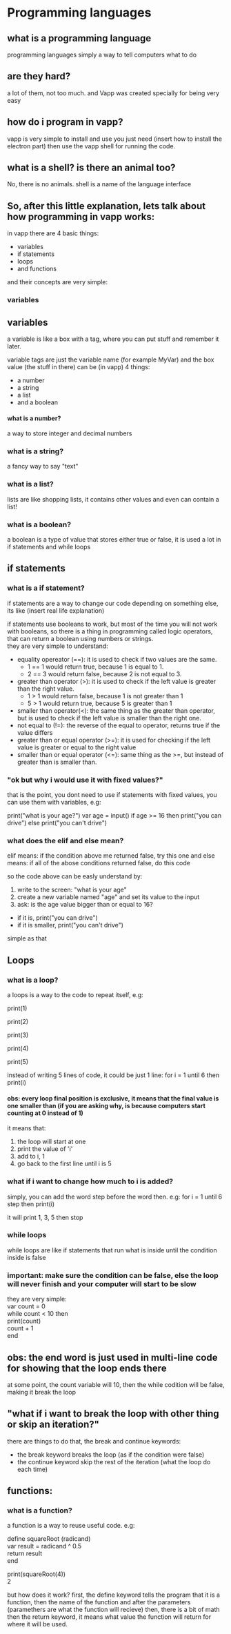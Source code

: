 # Programming languages
## what is a programming language
programming languages simply a way to tell computers what to do
## are they hard?
a lot of them, not too much. and Vapp was created specially for being very easy
## how do i program in vapp?
vapp is very simple to install and use you just need (insert how to install the electron part) then use the vapp shell for running the code.    
## what is a shell? is there an animal too?
No, there is no animals. shell is a name of the language interface
## So, after this little explanation, lets talk about how programming in vapp works:
in vapp there are 4 basic things:
* variables
* if statements
* loops
* and functions

and their concepts are very simple:

### variables
## variables

a variable is like a box with a tag, where you can put stuff and remember it later.

variable tags are just the variable name (for example MyVar)
and the box value (the stuff in there) can be (in vapp) 4 things:
* a number
* a string
* a list
* and a boolean
#### what is a number?
a way to store integer and decimal numbers
### what is a string?

a fancy way to say "text"

###
### what is a list?

lists are like shopping lists, it contains other values and even can contain a list!

### what is a boolean?

a boolean is a type of value that stores either true or false, it is used a lot in if statements and while loops


## if statements
### what is a if statement?

if statements are a way to change our code depending on something else, its like (insert real life explanation)

if statements use booleans to work, but most of the time you will not work with booleans, so there is a thing in programming called logic operators, that can return a boolean using numbers or strings.  
they are very simple to understand:
* equality opereator (==): it is used to check if two values are the same.
  * 1 == 1 would return true, because 1 is equal to 1.
  * 2 == 3 would return false, because 2 is not equal to 3.
* greater than operator (\>): it is used to check if the left value is greater than the right value.
  * 1 > 1 would return false, because 1 is not greater than 1
  * 5 > 1 would return true, because 5 is greater than 1
* smaller than operator(\<): the same thing as the greater than operator, but is used to check if the left value is smaller than the right one.
* not equal to (!=): the reverse of the equal to operator, returns true if the value differs
* greater than or equal operator (>=): it is used for checking if the left value is greater or equal to the right value
* smaller than or equal operator (<=): same thing as the \>=, but instead of greater than is smaller than.

### "ok but why i would use it with fixed values?"

that is the point, you dont need to use if statements with fixed values, you can use them with variables, e.g:


print("what is your age?")
var age = input()
if age >= 16 then print("you can drive") else print("you can't drive")

### what does the elif and else mean?

elif means: if the condition above me returned false, try this one
and else means: if all of the abose conditions returned false, do this code

so the code above can be easly understand by:

1. write to the screen: "what is your age"
1. create a new variable named "age" and set its value to the input
1. ask: is the age value bigger than or equal to 16?
  * if it is, print("you can drive")
  * if it is smaller, print("you can't drive")

simple as that

## Loops

### what is a loop?
a loops is a way to the code to repeat itself, e.g:

print(1)

print(2)

print(3)

print(4)

print(5)

instead of writing 5 lines of code, it could be just 1 line:
for i = 1 until 6 then print(i)

#### obs: every loop final position is exclusive, it means that the final value is one smaller than (if you are asking why, is because computers start counting at 0 instead of 1) 

it means that:
1. the loop will start at one 
1. print the value of 'i'
1. add to i, 1
1. go back to the first line until i is 5

### what if i want to change how much to i is added?

simply, you can add the word step before the word then. e.g:
for i = 1 until 6 step then print(i)

it will print 1, 3, 5 then stop

### while loops

while loops are like if statements that run what is inside until the condition inside is false

### important: make sure the condition can be false, else the loop will never finish and your computer will start to be slow

they are very simple:  
var count = 0    
while count < 10 then   
  print(count)    
  count + 1     
end    

## obs: the end word is just used in multi-line code for showing that the loop ends there

at some point, the count variable will 10, then the while codition will be false, making it break the loop

## "what if i want to break the loop with other thing or skip an iteration?"

there are things to do that, the break and continue keywords:
* the break keyword breaks the loop (as if the condition were false)
* the continue keyword skip the rest of the iteration (what the loop do each time)

## functions:

### what is a function?

a function is a way to reuse useful code. e.g:   

define squareRoot (radicand)    
  var result = radicand ^ 0.5    
  return result    
end    

print(squareRoot(4))       
2     

but how does it work?
first, the define keyword tells the program that it is a function, then the name of the function and after the parameters (paramethers are what the function will recieve)
then, there is a bit of math then the return keyword, it means what value the function will return for where it will be used.
